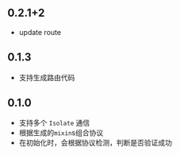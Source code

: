 ## 0.2.1+2

* update route

## 0.1.3
* 支持生成路由代码
## 0.1.0

* 支持多个 `Isolate` 通信
* 根据生成的`mixin`s组合协议
* 在初始化时，会根据协议检测，判断是否验证成功